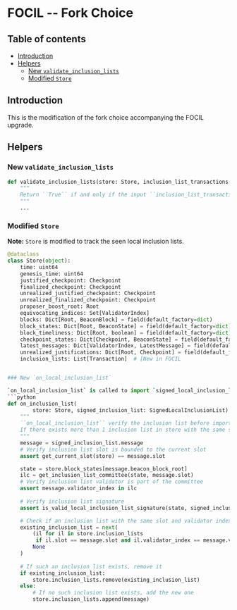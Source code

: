 # FOCIL -- Fork Choice

## Table of contents
<!-- TOC -->
<!-- START doctoc generated TOC please keep comment here to allow auto update -->
<!-- DON'T EDIT THIS SECTION, INSTEAD RE-RUN doctoc TO UPDATE -->

- [Introduction](#introduction)
- [Helpers](#helpers)
  - [New `validate_inclusion_lists`](#new-validate_inclusion_lists)
  - [Modified `Store`](#modified-store)

<!-- END doctoc generated TOC please keep comment here to allow auto update -->
<!-- /TOC -->

## Introduction

This is the modification of the fork choice accompanying the FOCIL upgrade.

## Helpers

### New `validate_inclusion_lists`

```python
def validate_inclusion_lists(store: Store, inclusion_list_transactions: List[Transaction, MAX_TRANSACTIONS_PER_INCLUSION_LIST * IL_COMMITTEE_SIZE], execution_payload: ExecutionPayload) -> bool:
    """
    Return ``True`` if and only if the input ``inclusion_list_transactions`` satifies validation, that to verify if the `execution_payload` satisfies `inclusion_list_transactions` validity conditions either when all transactions are present in payload or when any missing transactions are found to be invalid when appended to the end of the payload unless the block is full.
    """
    ...
```

### Modified `Store` 
**Note:** `Store` is modified to track the seen local inclusion lists.

```python
@dataclass
class Store(object):
    time: uint64
    genesis_time: uint64
    justified_checkpoint: Checkpoint
    finalized_checkpoint: Checkpoint
    unrealized_justified_checkpoint: Checkpoint
    unrealized_finalized_checkpoint: Checkpoint
    proposer_boost_root: Root
    equivocating_indices: Set[ValidatorIndex]
    blocks: Dict[Root, BeaconBlock] = field(default_factory=dict)
    block_states: Dict[Root, BeaconState] = field(default_factory=dict)
    block_timeliness: Dict[Root, boolean] = field(default_factory=dict)
    checkpoint_states: Dict[Checkpoint, BeaconState] = field(default_factory=dict)
    latest_messages: Dict[ValidatorIndex, LatestMessage] = field(default_factory=dict)
    unrealized_justifications: Dict[Root, Checkpoint] = field(default_factory=dict)
    inclusion_lists: List[Transaction]  # [New in FOCIL


### New `on_local_inclusion_list`

`on_local_inclusion_list` is called to import `signed_local_inclusion_list` to the fork choice store.
```python
def on_inclusion_list(
        store: Store, signed_inclusion_list: SignedLocalInclusionList) -> None:
    """
    ``on_local_inclusion_list`` verify the inclusion list before importing it to fork choice store.
    If there exists more than 1 inclusion list in store with the same slot and validator index, remove the original one.
    """
    message = signed_inclusion_list.message
    # Verify inclusion list slot is bounded to the current slot
    assert get_current_slot(store) == message.slot

    state = store.block_states[message.beacon_block_root]
    ilc = get_inclusion_list_committee(state, message.slot)
    # Verify inclusion list validator is part of the committee
    assert message.validator_index in ilc
   
    # Verify inclusion list signature
    assert is_valid_local_inclusion_list_signature(state, signed_inclusion_list)

    # Check if an inclusion list with the same slot and validator index exists
    existing_inclusion_list = next(
        (il for il in store.inclusion_lists 
         if il.slot == message.slot and il.validator_index == message.validator_index),
        None
    )
    
    # If such an inclusion list exists, remove it
    if existing_inclusion_list:
        store.inclusion_lists.remove(existing_inclusion_list)
    else:
        # If no such inclusion list exists, add the new one
        store.inclusion_lists.append(message)
```
